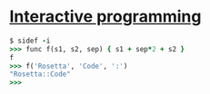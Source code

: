 [1]: http://rosettacode.org/wiki/Interactive_programming

# [Interactive programming][1]

```ruby
$ sidef -i
>>> func f(s1, s2, sep) { s1 + sep*2 + s2 }
f
>>> f('Rosetta', 'Code', ':')
"Rosetta::Code"
>>>
```
